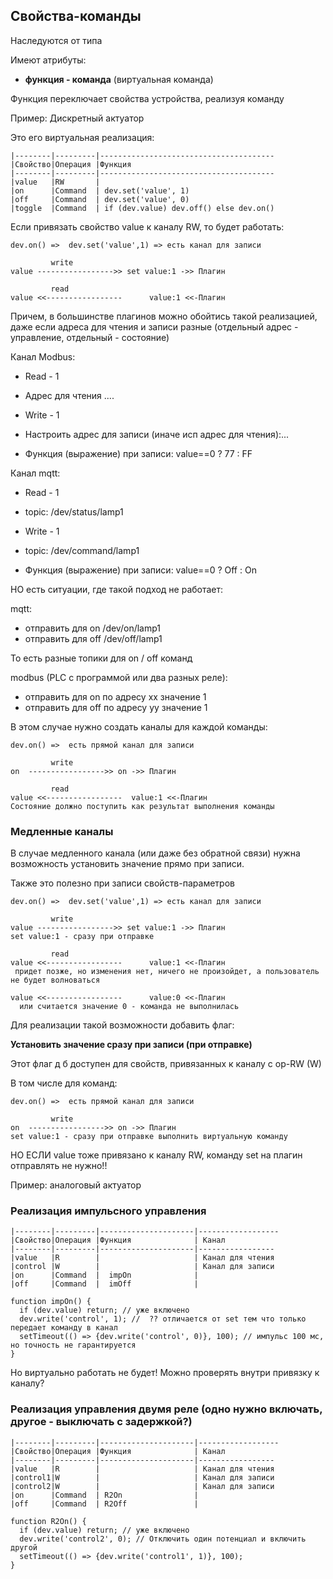  ## **Свойства-команды**

Наследуются от типа

Имеют атрибуты:

  - **функция - команда** (виртуальная команда)

Функция переключает свойства устройства, реализуя команду

Пример: Дискретный актуатор

Это его виртуальная реализация:

```
|--------|---------|---------------------------------------
|Свойство|Операция |Функция
|--------|---------|---------------------------------------
|value   |RW       |
|on      |Command  | dev.set('value', 1)
|off     |Command  | dev.set('value', 0)
|toggle  |Command  | if (dev.value) dev.off() else dev.on()

```

Если привязать свойство value к каналу RW, то будет работать:

```
dev.on() =>  dev.set('value',1) => есть канал для записи

         write
value ----------------->> set value:1 ->> Плагин

         read
value <<-----------------      value:1 <<-Плагин
```

Причем, в большинстве плагинов можно обойтись такой реализацией, даже если адреса для чтения и записи разные (отдельный адрес - управление, отдельный - состояние)

Канал Modbus:
  - Read - 1
  - Адрес для чтения ....

   - Write - 1
   - Настроить адрес для записи (иначе исп адрес для чтения):...
   - Функция (выражение) при записи:  value==0 ? 77 : FF

Канал mqtt:
   
   - Read - 1
   - topic: /dev/status/lamp1

   - Write - 1
   - topic: /dev/command/lamp1
   - Функция (выражение) при записи:  value==0 ? Off : On


НО есть ситуации, где такой подход не работает:

mqtt:
 - отправить для on  /dev/on/lamp1
 - отправить для off /dev/off/lamp1

То есть разные топики для on / off команд

modbus (PLC c программой или два разных реле):
 - отправить для on  по адресу xx значение 1
 - отправить для off по адресу уу значение 1

В этом случае нужно создать каналы для каждой команды:

```
dev.on() =>  есть прямой канал для записи

         write
on  ----------------->> on ->> Плагин

         read
value <<-----------------  value:1 <<-Плагин
Состояние должно поступить как результат выполнения команды 
```

### Медленные каналы

В случае медленного канала (или даже без обратной связи) 
нужна возможность установить значение прямо при записи. 

Также это полезно при записи свойств-параметров 

```
dev.on() =>  dev.set('value',1) => есть канал для записи

         write
value ----------------->> set value:1 ->> Плагин
set value:1 - сразу при отправке

         read
value <<-----------------      value:1 <<-Плагин
 придет позже, но изменения нет, ничего не произойдет, а пользователь не будет волноваться

value <<-----------------      value:0 <<-Плагин
  или считается значение 0 - команда не выполнилась

```
Для реализации такой возможности добавить флаг:

**Установить значение сразу при записи (при отправке)**

Этот флаг д б доступен для свойств, привязанных к каналу с op-RW (W)

В том числе для команд:

```
dev.on() =>  есть прямой канал для записи

         write
on  ----------------->> on ->> Плагин
set value:1 - сразу при отправке выполнить виртуальную команду
```

НО ЕСЛИ  value тоже привязано к каналу RW, команду set на плагин отправлять не нужно!!

Пример: аналоговый актуатор



### Реализация импульсного управления

```
|--------|---------|---------------------|------------------
|Свойство|Операция |Функция              | Канал
|--------|---------|---------------------|-----------------
|value   |R        |                     | Канал для чтения 
|control |W        |                     | Канал для записи
|on      |Command  |  impOn              |
|off     |Command  |  imOff              |

function impOn() {
  if (dev.value) return; // уже включено
  dev.write('control', 1); //  ?? отличается от set тем что только передает команду в канал
  setTimeout(() => {dev.write('control', 0)}, 100); // импульс 100 мс, но точность не гарантируется
}

```
Но виртуально работать не будет!
Можно проверять внутри привязку к каналу?

### Реализация управления двумя реле (одно нужно включать, другое - выключать с задержкой?)

```
|--------|---------|---------------------|------------------
|Свойство|Операция |Функция              | Канал
|--------|---------|---------------------|-----------------
|value   |R        |                     | Канал для чтения 
|control1|W        |                     | Канал для записи
|control2|W        |                     | Канал для записи
|on      |Command  | R2On                |
|off     |Command  | R2Off               |

function R2On() {
  if (dev.value) return; // уже включено
  dev.write('control2', 0); // Отключить один потенциал и включить другой
  setTimeout(() => {dev.write('control1', 1)}, 100); 
}

```







